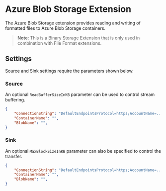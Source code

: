 # Azure Blob Storage Extension

The Azure Blob Storage extension provides reading and writing of formatted files to Azure Blob Storage containers.

> **Note**: This is a Binary Storage Extension that is only used in combination with File Format extensions. 

## Settings

Source and Sink settings require the parameters shown below. 

### Source

An optional `ReadBufferSizeInKB` parameter can be used to control stream buffering.

```json
{
    "ConnectionString": "DefaultEndpointsProtocol=https;AccountName=...",
    "ContainerName": "",
    "BlobName": "",
}
```

### Sink

An optional `MaxBlockSizeInKB` parameter can also be specified to control the transfer.

```json
{
    "ConnectionString": "DefaultEndpointsProtocol=https;AccountName=...",
    "ContainerName": "",
    "BlobName": "",
}
```